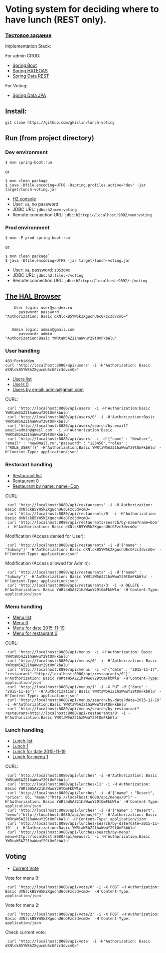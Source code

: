 Voting system for deciding where to have lunch (REST only).
==================

### <a href="https://gist.github.com/juozapas/f20b55e4568d7f5c63b1">Тестовое задание</a>

Implementation Stack:

For admin CRUD:
- <a href="http://projects.spring.io/spring-boot/">Spring Boot</a>
- <a href="http://projects.spring.io/spring-hateoas/">Spring HATEOAS</a>
- <a href="http://projects.spring.io/spring-data-rest/">Spring Data REST</a>

For Voting:
- <a href="http://projects.spring.io/spring-data-jpa/">Spring Data JPA</a>

## Install:

    git clone https://github.com/gkislin/lunch-voting

## Run (from project directory)

### Dev environment

    $ mvn spring-boot:run

or

    $ mvn clean package
    $ java -Dfile.encoding=UTF8 -Dspring.profiles.active="dev" -jar target/lunch-voting.jar

- <a href="http://localhost:8082/">H2 console</a>
- User: `sa`, no password
- JDBC URL: `jdbc:h2:mem:voting`
- Remote connection URL: `jdbc:h2:tcp://localhost:9092/mem:voting`

### Prod environment

    $ mvn -P prod spring-boot:run`

or

    $ mvn clean package`
    $ java -Dfile.encoding=UTF8 -jar target/lunch-voting.jar

- User: `sa`, password: `zD5z6Wx`
- JDBC URL: `jdbc:h2:file:~/voting`
- Remote connection URL: `jdbc:h2:tcp://localhost:9092/~/voting`

## <a href="http://localhost:8080/api">The HAL Browser</a>

        User login: user@yandex.ru
          password: password
    "Authorization: Basic dXNlckB5YW5kZXgucnU6cGFzc3dvcmQ="


       Admin login: admin@gmail.com
          password: admin
    "Authorization:Basic YWRtaW5AZ21haWwuY29tOmFkbWlu"

### User handling

    403:Forbidden
    curl 'http://localhost:8080/api/users' -i -H'Authorization: Basic dXNlckB5YW5kZXgucnU6cGFzc3dvcmQ='

- <a href="http://localhost:8080/api/users">Users list</a>
- <a href="http://localhost:8080/api/users/0">Users 0</a>
- <a href="http://localhost:8080/api/users/search/by-email?email=admin@gmail.com">Users by email: admin@gmail.com</a>

CURL:

     curl 'http://localhost:8080/api/users' -i -H'Authorization:Basic YWRtaW5AZ21haWwuY29tOmFkbWlu'
     curl 'http://localhost:8080/api/users/0' -i -H'Authorization:Basic YWRtaW5AZ21haWwuY29tOmFkbWlu'
     curl 'http://localhost:8080/api/users/search/by-email?email=admin@gmail.com' -i -H'Authorization:Basic YWRtaW5AZ21haWwuY29tOmFkbWlu'
     curl 'http://localhost:8080/api/users' -i -d'{"name" : "NewUser", "email" : "new@mail.ru","password" : "123456","roles" : ["ROLE_USER"]}' -H'Authorization:Basic YWRtaW5AZ21haWwuY29tOmFkbWlu' -H'Content-Type: application/json'

### Restorant handling

- <a href="http://localhost:8080/api/restaurants">Restaurant list</a>
- <a href="http://localhost:8080/api/restaurants/0">Restaurant 0</a>
- <a href="http://localhost:8080/api/restaurants/search/by-name?name=Don">Restaurant by name: name=Don</a>

CURL:

     curl 'http://localhost:8080/api/restaurants' -i -H'Authorization: Basic dXNlckB5YW5kZXgucnU6cGFzc3dvcmQ='
     curl 'http://localhost:8080/api/restaurants/0' -i -H'Authorization: Basic dXNlckB5YW5kZXgucnU6cGFzc3dvcmQ='
     curl 'http://localhost:8080/api/restaurants/search/by-name?name=Don' -i -H'Authorization: Basic dXNlckB5YW5kZXgucnU6cGFzc3dvcmQ='

Modification (Access denied for User):

     curl 'http://localhost:8080/api/restaurants' -i -d'{"name" : "Subway"}' -H'Authorization: Basic dXNlckB5YW5kZXgucnU6cGFzc3dvcmQ=' -H'Content-Type: application/json'

Modification (Access allowed for Admin):

     curl 'http://localhost:8080/api/restaurants' -i -d'{"name" : "Subway"}' -H'Authorization: Basic YWRtaW5AZ21haWwuY29tOmFkbWlu' -H'Content-Type: application/json'
     curl 'http://localhost:8080/api/restaurants/3' -i -X DELETE -H'Authorization: Basic YWRtaW5AZ21haWwuY29tOmFkbWlu' -H'Content-Type: application/json'

### Menu handling

- <a href="http://localhost:8080/api/menus">Menu list</a>
- <a href="http://localhost:8080/api/menus/0">Menu 0</a>
- <a href="http://localhost:8080/api/menus/search/by-date?date=2015-11-19">Menu for date 2015-11-19</a>
- <a href="http://localhost:8080/api/menus/search/by-restaurant?restaurant=http://localhost:8080/api/restaurants/0">Menu for restaurant 0</a>

CURL:

     curl 'http://localhost:8080/api/menus' -i -H'Authorization: Basic YWRtaW5AZ21haWwuY29tOmFkbWlu'
     curl 'http://localhost:8080/api/menus/0' -i -H'Authorization: Basic YWRtaW5AZ21haWwuY29tOmFkbWlu'
     curl 'http://localhost:8080/api/menus' -i -d'{"date" : "2015-11-17", "restaurant":"http://localhost:8080/api/restaurants/0"}' -H'Authorization: Basic YWRtaW5AZ21haWwuY29tOmFkbWlu' -H'Content-Type: application/json'
     curl 'http://localhost:8080/api/menus/1' -i -X PUT -d'{"date" : "2015-11-16"}' -H'Authorization: Basic YWRtaW5AZ21haWwuY29tOmFkbWlu' -H'Content-Type: application/json'
     curl 'http://localhost:8080/api/menus/search/by-date?date=2015-11-19' -i -H'Authorization:Basic YWRtaW5AZ21haWwuY29tOmFkbWlu'
     curl 'http://localhost:8080/api/menus/search/by-restaurant?restaurant=http://localhost:8080/api/restaurants/0' -i -H'Authorization:Basic YWRtaW5AZ21haWwuY29tOmFkbWlu'

### Lunch handling
- <a href="http://localhost:8080/api/lunches">Lunch list</a>
- <a href="http://localhost:8080/api/lunches/1">Lunch 1</a>
- <a href="http://localhost:8080/api/lunches/search/by-date?date=2015-11-19">Lunch for date 2015-11-19</a>
- <a href="http://localhost:8080/api/lunches/search/by-menu?menu=http://localhost:8080/api/menus/1">Lunch for menu 1</a>

CURL:

     curl 'http://localhost:8080/api/lunches' -i -H'Authorization: Basic YWRtaW5AZ21haWwuY29tOmFkbWlu'
     curl 'http://localhost:8080/api/lunches/11' -i -H'Authorization: Basic YWRtaW5AZ21haWwuY29tOmFkbWlu'
     curl 'http://localhost:8080/api/lunches' -i -d'{"name" : "Desert", "price": 85, "menu":"http://localhost:8080/api/menus/0"}' -H'Authorization: Basic YWRtaW5AZ21haWwuY29tOmFkbWlu' -H'Content-Type: application/json'
     curl 'http://localhost:8080/api/lunches' -i -d'{"name" : "Desert", "menu":"http://localhost:8080/api/menus/5"}' -H'Authorization: Basic YWRtaW5AZ21haWwuY29tOmFkbWlu' -H'Content-Type: application/json'
     curl 'http://localhost:8080/api/lunches/search/by-date?date=2015-11-19' -i -H'Authorization:Basic YWRtaW5AZ21haWwuY29tOmFkbWlu'
     curl 'http://localhost:8080/api/lunches/search/by-menu?menu=http://localhost:8080/api/menus/1' -i -H'Authorization:Basic YWRtaW5AZ21haWwuY29tOmFkbWlu'

## Voting
- <a href="http://localhost:8080/api/vote">Current Vote</a>

Vote for menu 0: 

     curl 'http://localhost:8080/api/vote/0' -i -X POST -H'Authorization: Basic dXNlckB5YW5kZXgucnU6cGFzc3dvcmQ=' -H'Content-Type: application/json'
Vote for menu 2: 

     curl 'http://localhost:8080/api/vote/2' -i -X POST -H'Authorization: Basic dXNlckB5YW5kZXgucnU6cGFzc3dvcmQ=' -H'Content-Type: application/json'
     
Check current vote:

     curl 'http://localhost:8080/api/vote' -i -H'Authorization: Basic dXNlckB5YW5kZXgucnU6cGFzc3dvcmQ='
